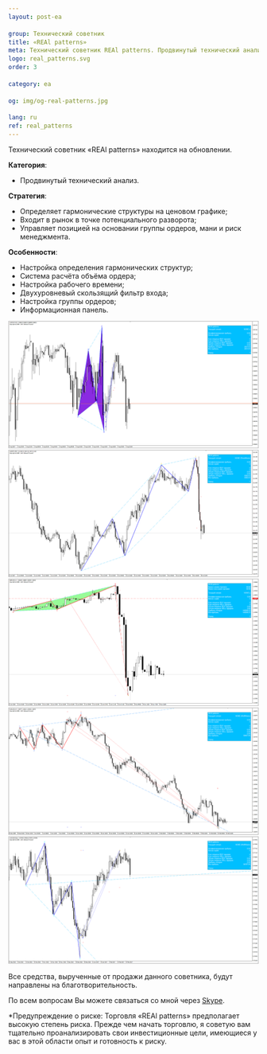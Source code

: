 ```yaml
---
layout: post-ea

group: Технический советник
title: «REAl patterns»
meta: Технический советник REAl patterns. Продвинутый технический анализ. Все средства, вырученные от продажи данного советника, будут направлены на благотворительность.
logo: real_patterns.svg
order: 3

category: ea

og: img/og-real-patterns.jpg

lang: ru
ref: real_patterns
---
```


Технический советник «REAl patterns» находится на обновлении.


**Категория**:
  - Продвинутый технический анализ.

**Стратегия**:
  - Определяет гармонические структуры на ценовом графике;
  - Входит в рынок в точке потенциального разворота;
  - Управляет позицией на основании группы ордеров, мани и риск менеджмента.

**Особенности**:
  - Настройка определения гармонических структур;
  - Система расчёта объёма ордера;
  - Настройка рабочего времени;
  - Двухуровневый скользящий фильтр входа;
  - Настройка группы ордеров;
  - Информационная панель.

<!-- Работу советника «REAl patterns» можно увидеть на видео.

<iframe width="560" height="315" src="https://www.youtube.com/embed/eoHqHGPLqW0" frameborder="0" allowfullscreen></iframe> -->


<a data-fancybox="gallery" href="/img/ea/ru/RUS - USDCHF M15 (2017).png"><img src="/img/ea/ru/RUS - USDCHF M15 (2017).png" alt=""></a>
<a data-fancybox="gallery" href="/img/ea/ru/RUS - USDJPY M30 (2017).png"><img src="/img/ea/ru/RUS - USDJPY M30 (2017).png" alt=""></a>
<a data-fancybox="gallery" href="/img/ea/ru/RUS - GBPUSD H1 (2016).png"><img src="/img/ea/ru/RUS - GBPUSD H1 (2016).png" alt=""></a>
<a data-fancybox="gallery" href="/img/ea/ru/RUS - EURUSD H4 (2010).png"><img src="/img/ea/ru/RUS - EURUSD H4 (2010).png" alt=""></a>
<a data-fancybox="gallery" href="/img/ea/ru/RUS - AUDUSD D1 (2016-2017).png"><img src="/img/ea/ru/RUS - AUDUSD D1 (2016-2017).png" alt=""></a>


<!-- ![ENG - AUDUSD D1](/img/ea/ru/RUS - AUDUSD D1 (2016-2017).png)
![ENG - EURUSD H4](/img/ea/ru/RUS - EURUSD H4 (2010).png)
![ENG - GBPUSD H1](/img/ea/ru/RUS - GBPUSD H1 (2016).png)
![ENG - USDCHF M15](/img/ea/ru/RUS - USDCHF M15 (2017).png)
![ENG - USDJPY M30](/img/ea/ru/RUS - USDJPY M30 (2017).png) -->

Все средства, вырученные от продажи данного советника, будут направлены на благотворительность.

По всем вопросам Вы можете связаться со мной через <a href="skype:chutkoy89?chat" target="_blank">Skype</a>.

*Предупреждение о риске: Торговля «REAl patterns» предполагает высокую степень риска. Прежде чем начать торговлю, я советую вам тщательно проанализировать свои инвестиционные цели, имеющиеся у вас в этой области опыт и готовность к риску.
